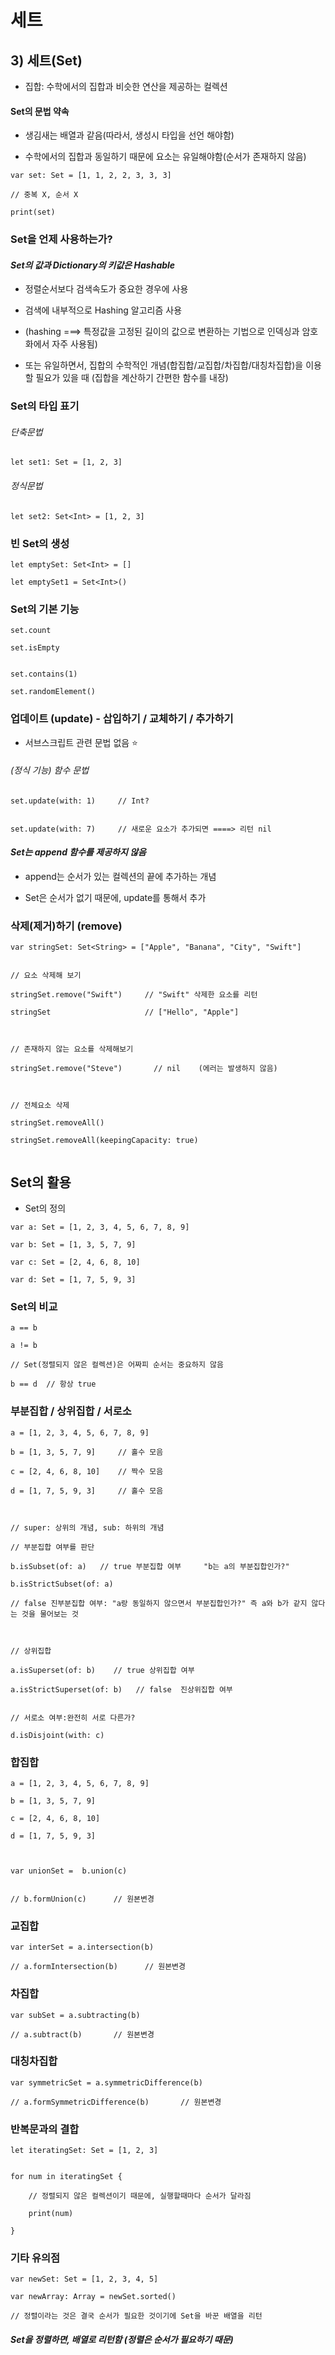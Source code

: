 # 세트

## 3) 세트(Set)

- 집합: 수학에서의 집합과 비슷한 연산을 제공하는 컬렉션

#### Set의 문법 약속

- 생김새는 배열과 같음(따라서, 생성시 타입을 선언 해야함)

- 수학에서의 집합과 동일하기 때문에 요소는 유일해야함(순서가 존재하지 않음)

```
var set: Set = [1, 1, 2, 2, 3, 3, 3]

// 중복 X, 순서 X

print(set)

```

### Set을 언제 사용하는가?

#### _Set의 값과 Dictionary의 키값은 Hashable_

- 정렬순서보다 검색속도가 중요한 경우에 사용

- 검색에 내부적으로 Hashing 알고리즘 사용

- (hashing ===> 특정값을 고정된 길이의 값으로 변환하는 기법으로 인덱싱과 암호화에서 자주 사용됨)

- 또는 유일하면서, 집합의 수학적인 개념(합집합/교집합/차집합/대칭차집합)을 이용할 필요가 있을 때 (집합을 계산하기 간편한 함수를 내장)

### Set의 타입 표기

###### 단축문법

```
let set1: Set = [1, 2, 3]

```

###### 정식문법

```
let set2: Set<Int> = [1, 2, 3]

```

### 빈 Set의 생성

```
let emptySet: Set<Int> = []

let emptySet1 = Set<Int>()
```

### Set의 기본 기능

```
set.count

set.isEmpty


set.contains(1)

set.randomElement()

```

### 업데이트 (update) - 삽입하기 / 교체하기 / 추가하기

- 서브스크립트 관련 문법 없음 ⭐️

###### (정식 기능) 함수 문법

```
set.update(with: 1)     // Int?


set.update(with: 7)     // 새로운 요소가 추가되면 ====> 리턴 nil

```

#### _Set는 append 함수를 제공하지 않음_

- append는 순서가 있는 컬렉션의 끝에 추가하는 개념

- Set은 순서가 없기 때문에, update를 통해서 추가

### 삭제(제거)하기 (remove)

```
var stringSet: Set<String> = ["Apple", "Banana", "City", "Swift"]


// 요소 삭제해 보기

stringSet.remove("Swift")     // "Swift" 삭제한 요소를 리턴

stringSet                     // ["Hello", "Apple"]



// 존재하지 않는 요소를 삭제해보기

stringSet.remove("Steve")       // nil    (에러는 발생하지 않음)



// 전체요소 삭제

stringSet.removeAll()

stringSet.removeAll(keepingCapacity: true)


```

## Set의 활용

- Set의 정의

```
var a: Set = [1, 2, 3, 4, 5, 6, 7, 8, 9]

var b: Set = [1, 3, 5, 7, 9]

var c: Set = [2, 4, 6, 8, 10]

var d: Set = [1, 7, 5, 9, 3]

```

### Set의 비교

```
a == b

a != b

// Set(정렬되지 않은 컬렉션)은 어짜피 순서는 중요하지 않음

b == d  // 항상 true

```

### 부분집합 / 상위집합 / 서로소

```
a = [1, 2, 3, 4, 5, 6, 7, 8, 9]

b = [1, 3, 5, 7, 9]     // 홀수 모음

c = [2, 4, 6, 8, 10]    // 짝수 모음

d = [1, 7, 5, 9, 3]     // 홀수 모음



// super: 상위의 개념, sub: 하위의 개념

// 부분집합 여부를 판단

b.isSubset(of: a)   // true 부분집합 여부     "b는 a의 부분집합인가?"

b.isStrictSubset(of: a)

// false 진부분집합 여부: "a랑 동일하지 않으면서 부분집합인가?" 즉 a와 b가 같지 않다는 것을 물어보는 것



// 상위집합

a.isSuperset(of: b)    // true 상위집합 여부

a.isStrictSuperset(of: b)   // false  진상위집합 여부


// 서로소 여부:완전히 서로 다른가?

d.isDisjoint(with: c)
```

### 합집합

```
a = [1, 2, 3, 4, 5, 6, 7, 8, 9]

b = [1, 3, 5, 7, 9]

c = [2, 4, 6, 8, 10]

d = [1, 7, 5, 9, 3]



var unionSet =  b.union(c)


// b.formUnion(c)      // 원본변경

```

### 교집합

```
var interSet = a.intersection(b)

// a.formIntersection(b)      // 원본변경

```

### 차집합

```
var subSet = a.subtracting(b)

// a.subtract(b)       // 원본변경

```

### 대칭차집합

```
var symmetricSet = a.symmetricDifference(b)

// a.formSymmetricDifference(b)       // 원본변경

```

### 반복문과의 결합

```
let iteratingSet: Set = [1, 2, 3]


for num in iteratingSet {

    // 정렬되지 않은 컬렉션이기 때문에, 실행할때마다 순서가 달라짐

    print(num)

}
```

### 기타 유의점

```
var newSet: Set = [1, 2, 3, 4, 5]

var newArray: Array = newSet.sorted()

// 정렬이라는 것은 결국 순서가 필요한 것이기에 Set을 바꾼 배열을 리턴

```

#### _Set을 정렬하면, 배열로 리턴함 (정렬은 순서가 필요하기 때문)_
